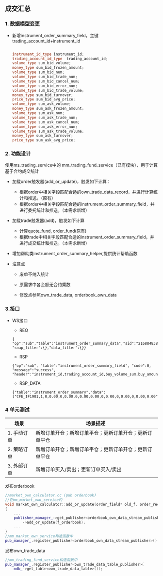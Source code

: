 ## 成交汇总

### 1. 数据模型变更

+ 新增instrument_order_summary_field，主键trading_account_id+instrument_id
  ```cc
  
  instrument_id_type instrument_id;
  trading_account_id_type  trading_account_id;
  volume_type sum_bid_volume;
  money_type sum_bid_frozen_amount;
  volume_type sum_bid_num;
  volume_type sum_bid_trade_num;
  volume_type sum_bid_cancel_num;
  volume_type sum_bid_error_num;
  volume_type sum_bid_trade_volume;
  money_type sum_bid_turnover;
  price_type sum_bid_avg_price;
  volume_type sum_ask_volume;
  money_type sum_ask_frozen_amount;
  volume_type sum_ask_num;
  volume_type sum_ask_trade_num;
  volume_type sum_ask_cancel_num;
  volume_type sum_ask_error_num;
  volume_type sum_ask_trade_volume;
  money_type sum_ask_turnover;
  price_type sum_ask_avg_price;
  ```
  
### 2. 功能设计

使用ms_trading_service中的 mm_trading_fund_service（已有模块），用于计算基于合约成交统计

+ 加载order触发器(add_or_update)，触发如下计算：
  + 根据order中相关字段匹配合适的own_trade_data_record，并进行计算统计和推送。（原有）
  + 根据order中相关字段匹配合适的instrument_order_summary_field，并进行委托统计和推送。（本需求新增）

+ 加载trade触发器(add)，触发如下计算

  + 计算quote_fund, order_fund(原有)
  + 根据trade中相关字段匹配合适的instrument_order_summary_field，并进行成交统计和推送。（本需求新增）

+ 增加帮助类instrument_order_summary_helper,提供统计帮助函数

+ 注意点
  + 废单不纳入统计
  
  + 原需求中各金额无合约乘数
  
  + 修改点参照own_trade_data, orderbook_own_data
  
    

### 3.接口
+ WS接口

   + REQ
    ```
    { "op":"sub","table":"instrument_order_summary_data","sid":"2168848385", "snap_filter":{},"data_filter":{}}
    ```
    + RSP
    ```
    {"op":"sub", "table":"instrument_order_summary_field", "code":0, "message":"success", "header":"instrument_id,trading_account_id,buy_volume_sum,buy_amount_sum,buy_count,buy_deal_volume_sum,buy_deal_amount_sum,buy_deal_avg_price,sell_volume_sum,sell_amount_sum,sell_count,sell_deal_volume_sum,sell_deal_amount_sum,sell_deal_avg_price"}
    ```
    + RSP_DATA  
    ```
    {"table":"instrument_order_summary","data":["CFE_IF1901,1,0,0.00,0,0.00,0,0.00,0.00,0,0.00,0,0.00,0,0.00,0.00"]}
    ```



### 4 单元测试

| 场景        | 场景描述                                               |
| ----------- | ------------------------------------------------------ |
| 1. 手动订单 | 新增订单开仓；新增订单平仓；更新订单开仓；更新订单平仓 |
| 2. 策略订单 | 新增订单开仓；新增订单平仓；更新订单开仓；更新订单平仓 |
| 3. 外部订单 | 新增订单买入/卖出；更新订单买入/卖出                   |





发布orderbook

```c++
//market_own_calculator.cc (pub orderbook)
//在mm_market_own_service内
void market_own_calculator::add_or_update(order_field* old_f, order_record* new_r)
{
    ...
    publisher_manager_->get_publisher<orderbook_own_data_stream_publisher>()
        ->add_or_update(f_orderbook);
    ...
}
//mm_market_own_service构造函数中
pub_manager_.register_publisher<orderbook_own_data_stream_publisher>()
```

发布own_trade_data

```c++
//mm_trading_fund_service构造函数中
pub_manager_.register_publisher<own_trade_data_table_publisher>(
    mdb_->get_table<own_trade_data_table>());
```

